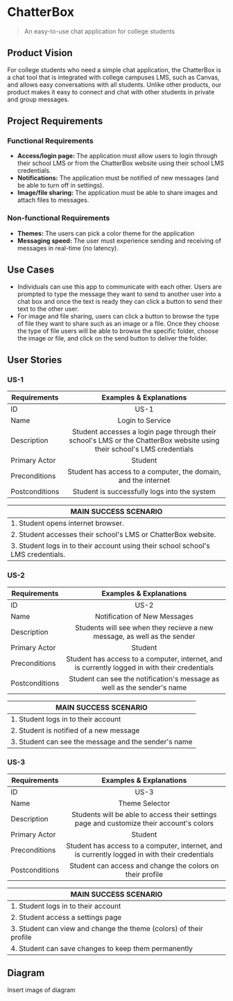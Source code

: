# ChatterBox

> An easy-to-use chat application for college students

## Product Vision

For college students who need a simple chat application, the ChatterBox is a chat tool that is integrated with college campuses LMS, such as
Canvas, and allows easy conversations with all students. Unlike other products, our product makes it easy to connect and chat with other
students in private and group messages.

## Project Requirements

### Functional Requirements

- **Access/login page:** The application must allow users to login through their school LMS or from the ChatterBox website using their school LMS credentials.
- **Notifications:** The application must be notified of new messages (and be able to turn off in settings).
- **Image/file sharing:** The application must be able to share images and attach files to messages.

### Non-functional Requirements

- **Themes:** The users can pick a color theme for the application
- **Messaging speed:** The user must experience sending and receiving of messages in real-time (no latency).

## Use Cases

- Individuals can use this app to communicate with each other. Users are prompted to type the message they want to send to another user into a chat box and once the text is ready they can click a button to send their text to the other user.
- For image and file sharing, users can click a button to browse the type of file they want to share such as an image or a file. Once they choose the type of file users will be able to browse the specific folder, choose the image or file, and click on the send button to deliver the folder.

## User Stories

### US-1
| Requirements  | Examples & Explanations|
| ------------- |:-------------:|
| ID      | US-1    |
| Name     | Login to Service     |
| Description      |   Student accesses a login page through their school's LMS or the ChatterBox website using their school's LMS credentials   |
| Primary Actor      | Student     |
| Preconditions      | Student has access to a computer, the domain, and the internet     |
| Postconditions      | Student is successfully logs into the system     |

|   MAIN SUCCESS SCENARIO |
| --------------------- |
| 1. Student opens internet browser. 
| 2. Student accesses their school's LMS or ChatterBox website.
| 3. Student logs in to their account using their school school's LMS credentials.


### US-2
| Requirements  | Examples & Explanations|
| ------------- |:-------------:|
| ID      | US-2    |
| Name     | Notification of New Messages    |
| Description      |   Students will see when they recieve a new message, as well as the sender   |
| Primary Actor      | Student     |
| Preconditions      | Student has access to a computer, internet, and is currently logged in with their credentials     |
| Postconditions      | Student can see the notification's message as well as the sender's name     |

|   MAIN SUCCESS SCENARIO |
| --------------------- |
| 1. Student logs in to their account|
| 2. Student is notified of a new message|
| 3. Student can see the message and the sender's name|


### US-3
| Requirements  | Examples & Explanations|
| ------------- |:-------------:|
| ID      | US-3    |
| Name     | Theme Selector    |
| Description      |   Students will be able to access their settings page and customize their account's colors   |
| Primary Actor      | Student     |
| Preconditions      | Student has access to a computer, internet, and is currently logged in with their credentials     |
| Postconditions      | Student can access and change the colors on their profile     |

|   MAIN SUCCESS SCENARIO |
| --------------------- |
| 1. Student logs in to their account|
| 2. Student access a settings page|
| 3. Student can view and change the theme (colors) of their profile|
| 4. Student can save changes to keep them permanently|

## Diagram

Insert image of diagram
